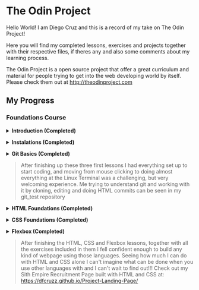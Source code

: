 # The Odin Project

Hello World! I am Diego Cruz and this is a record of my take on The Odin Project!

Here you will find my completed lessons, exercises and projects together with their respective files, if theres any and also some comments about my learning process.

The Odin Project is a open source project that offer a great curriculum and material for people trying to get into the web developing world by itself. Please check them out at http://theodinproject.com



## 	My Progress

### Foundations Course

<p>
<details>
<summary><strong>Introduction (Completed)</strong></summary>
<br>
Lessons:
<ul>
<li>How this Course Will Work.</li>
<li>Introduction to Web Development.</li>
<li>Motivation and Mindset.</li>
<li>Asking For Help.</li>
<li>Join the Odin Community.</li>
<li>How Does the Web Work?.</li>
</ul>
</details>
</p>
<p>
<details>
<summary><strong>Instalations (Completed)</strong></summary>
<br>
Lessons:
<ul>
<li>Installation Overview.</li>
<li>Prerequisites.</li>
<li>Text Editors.</li>
<li>Command Line Basics.</li>
<li>Setting Up Git.</li>
</ul>
</details>
</p>

<p>
<details>
<summary><strong>Git Basics (Completed)</strong></summary>
<br>
Lessons:
<ul>
<li>Introduction to Git.</li>
<li>Git Basics.</li>
</ul>
</details>
</p>

>  After finishing up these three first lessons I had everything set up to start coding, and moving from mouse clicking to doing almost everything at the Linux Terminal was a challenging, but very welcoming experience. Me trying to understand git and working with it by cloning, editing and doing HTML commits can be seen in my git_test repository

<p>
<details>
<summary><strong>HTML Foundations (Completed)</strong></summary>
<br>
Lessons:
<ul>
<li>Introduction to HTML and CSS.</li>
<li>Elements and Tags.</li>
<li>HTML Boilerplate.</li>
<li>Working with Text.</li>
<li>Lists.</li>
<li>Links and Images.</li>
<li>Commit Messages.</li>
<li><strong>Project: Recipes.</strong></li>
</ul>
</details>
</p>

<p>
<details>
<summary><strong>CSS Foundations (Completed)</strong></summary>
<br>
Lessons:
<ul>
<li>CSS Foundations.</li>
<li>Inspecting HTML and CSS.</li>
<li>The Box Model.</li>
<li>Block and Inline.</li>
</ul>
</details>
</p>

<p>
<details>
<summary><strong>Flexbox (Completed)</strong></summary>
<br>
Lessons:
<ul>
<li>Introduction to Flexbox.</li>
<li>Growing and Shrinking.</li>
<li>Axes.</li>
<li>Alignment.</li>
<li><strong>Project: Landing Page.</strong></li>
</ul>
</details>
</p>

> After finishing the HTML, CSS and Flexbox lessons, together with all the exercises included in them I fell confident enough to build any kind of webpage using those languages. Seeing how much I can do with HTML and CSS alone I can't imagine what can be done when you use other languages with and I can't wait to find out!!! Check out my Sith Empire Recruitment Page built with HTML and CSS at: https://dfcruzz.github.io/Project-Landing-Page/









